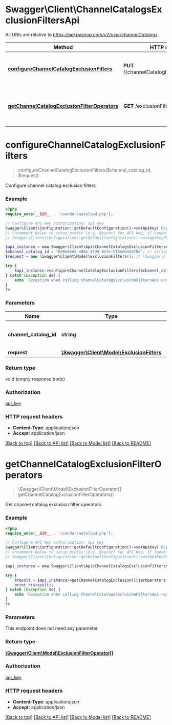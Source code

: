 # Swagger\Client\ChannelCatalogsExclusionFiltersApi

All URIs are relative to *https://api.beezup.com/v2/user/channelCatalogs*

Method | HTTP request | Description
------------- | ------------- | -------------
[**configureChannelCatalogExclusionFilters**](ChannelCatalogsExclusionFiltersApi.md#configureChannelCatalogExclusionFilters) | **PUT** /{channelCatalogId}/exclusionFilters | Configure channel catalog exclusion filters
[**getChannelCatalogExclusionFilterOperators**](ChannelCatalogsExclusionFiltersApi.md#getChannelCatalogExclusionFilterOperators) | **GET** /exclusionFilterOperators | Get channel catalog exclusion filter operators


# **configureChannelCatalogExclusionFilters**
> configureChannelCatalogExclusionFilters($channel_catalog_id, $request)

Configure channel catalog exclusion filters

### Example
```php
<?php
require_once(__DIR__ . '/vendor/autoload.php');

// Configure API key authorization: api_key
Swagger\Client\Configuration::getDefaultConfiguration()->setApiKey('Ocp-Apim-Subscription-Key', 'YOUR_API_KEY');
// Uncomment below to setup prefix (e.g. Bearer) for API key, if needed
// Swagger\Client\Configuration::getDefaultConfiguration()->setApiKeyPrefix('Ocp-Apim-Subscription-Key', 'Bearer');

$api_instance = new Swagger\Client\Api\ChannelCatalogsExclusionFiltersApi();
$channel_catalog_id = "6d6b04de-406b-4539-8e7e-bf3e8da5dfb0"; // string | The channel catalog identifier
$request = new \Swagger\Client\Model\ExclusionFilters(); // \Swagger\Client\Model\ExclusionFilters | 

try {
    $api_instance->configureChannelCatalogExclusionFilters($channel_catalog_id, $request);
} catch (Exception $e) {
    echo 'Exception when calling ChannelCatalogsExclusionFiltersApi->configureChannelCatalogExclusionFilters: ', $e->getMessage(), PHP_EOL;
}
?>
```

### Parameters

Name | Type | Description  | Notes
------------- | ------------- | ------------- | -------------
 **channel_catalog_id** | **string**| The channel catalog identifier |
 **request** | [**\Swagger\Client\Model\ExclusionFilters**](../Model/\Swagger\Client\Model\ExclusionFilters.md)|  |

### Return type

void (empty response body)

### Authorization

[api_key](../../README.md#api_key)

### HTTP request headers

 - **Content-Type**: application/json
 - **Accept**: application/json

[[Back to top]](#) [[Back to API list]](../../README.md#documentation-for-api-endpoints) [[Back to Model list]](../../README.md#documentation-for-models) [[Back to README]](../../README.md)

# **getChannelCatalogExclusionFilterOperators**
> \Swagger\Client\Model\ExclusionFilterOperator[] getChannelCatalogExclusionFilterOperators()

Get channel catalog exclusion filter operators

### Example
```php
<?php
require_once(__DIR__ . '/vendor/autoload.php');

// Configure API key authorization: api_key
Swagger\Client\Configuration::getDefaultConfiguration()->setApiKey('Ocp-Apim-Subscription-Key', 'YOUR_API_KEY');
// Uncomment below to setup prefix (e.g. Bearer) for API key, if needed
// Swagger\Client\Configuration::getDefaultConfiguration()->setApiKeyPrefix('Ocp-Apim-Subscription-Key', 'Bearer');

$api_instance = new Swagger\Client\Api\ChannelCatalogsExclusionFiltersApi();

try {
    $result = $api_instance->getChannelCatalogExclusionFilterOperators();
    print_r($result);
} catch (Exception $e) {
    echo 'Exception when calling ChannelCatalogsExclusionFiltersApi->getChannelCatalogExclusionFilterOperators: ', $e->getMessage(), PHP_EOL;
}
?>
```

### Parameters
This endpoint does not need any parameter.

### Return type

[**\Swagger\Client\Model\ExclusionFilterOperator[]**](../Model/ExclusionFilterOperator.md)

### Authorization

[api_key](../../README.md#api_key)

### HTTP request headers

 - **Content-Type**: application/json
 - **Accept**: application/json

[[Back to top]](#) [[Back to API list]](../../README.md#documentation-for-api-endpoints) [[Back to Model list]](../../README.md#documentation-for-models) [[Back to README]](../../README.md)

